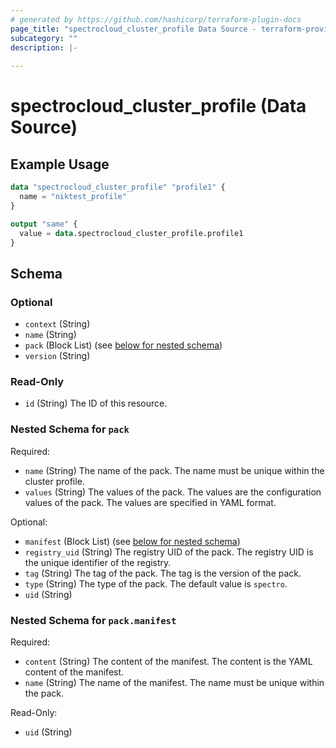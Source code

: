 ```yaml
---
# generated by https://github.com/hashicorp/terraform-plugin-docs
page_title: "spectrocloud_cluster_profile Data Source - terraform-provider-spectrocloud"
subcategory: ""
description: |-
  
---
```


# spectrocloud_cluster_profile (Data Source)



## Example Usage

```terraform
data "spectrocloud_cluster_profile" "profile1" {
  name = "niktest_profile"
}

output "same" {
  value = data.spectrocloud_cluster_profile.profile1
}
```

<!-- schema generated by tfplugindocs -->
## Schema

### Optional

- `context` (String)
- `name` (String)
- `pack` (Block List) (see [below for nested schema](#nestedblock--pack))
- `version` (String)

### Read-Only

- `id` (String) The ID of this resource.

<a id="nestedblock--pack"></a>
### Nested Schema for `pack`

Required:

- `name` (String) The name of the pack. The name must be unique within the cluster profile.
- `values` (String) The values of the pack. The values are the configuration values of the pack. The values are specified in YAML format.

Optional:

- `manifest` (Block List) (see [below for nested schema](#nestedblock--pack--manifest))
- `registry_uid` (String) The registry UID of the pack. The registry UID is the unique identifier of the registry.
- `tag` (String) The tag of the pack. The tag is the version of the pack.
- `type` (String) The type of the pack. The default value is `spectro`.
- `uid` (String)

<a id="nestedblock--pack--manifest"></a>
### Nested Schema for `pack.manifest`

Required:

- `content` (String) The content of the manifest. The content is the YAML content of the manifest.
- `name` (String) The name of the manifest. The name must be unique within the pack.

Read-Only:

- `uid` (String)


